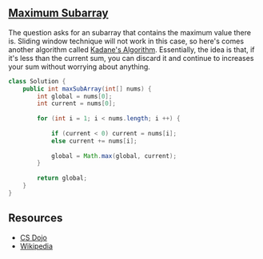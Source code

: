 ## [Maximum Subarray](https://leetcode.com/problems/maximum-subarray/)
The question asks for an subarray that contains the maximum value there is. Sliding window technique will not work in this case, so here's comes another algorithm called [Kadane's Algorithm](https://medium.com/@rsinghal757/kadanes-algorithm-dynamic-programming-how-and-why-does-it-work-3fd8849ed73d). Essentially, the idea is that, if it's less than the current sum, you can discard it and continue to increases your sum without worrying about anything.

```java
class Solution {
    public int maxSubArray(int[] nums) {
        int global = nums[0];
        int current = nums[0];
        
        for (int i = 1; i < nums.length; i ++) {
            
            if (current < 0) current = nums[i];
            else current += nums[i];
            
            global = Math.max(global, current);
        }
        
        return global;
    }
}
```

## Resources
- [CS Dojo](https://www.youtube.com/watch?v=86CQq3pKSUw)
- [Wikipedia](https://en.wikipedia.org/wiki/Maximum_subarray_problem)

